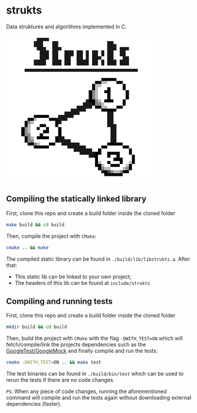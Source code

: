 # strukts

Data struktures and algorithms implemented in C.

![Strukts](docs/strukts.png)

## Compiling the statically linked library

First, clone this repo and create a build folder inside the cloned folder

```sh
make build && cd build
```

Then, compile the project with `CMake`:

```sh
cmake .. && make
```

The compiled static library can be found in `./build/lib/libstrukts.a`. After that:

- This static lib can be linked to your own project;
- The headers of this lib can be found at `include/strukts`

## Compiling and running tests

First, clone this repo and create a build folder inside the cloned folder

```sh
mkdir build && cd build
```

Then, build the project with `CMake` with the flag `-DWITH_TEST=ON` which will fetch/compile/link the projects dependencies such as the [GoogleTest/GoogleMock](https://github.com/google/googletest) and finally compile and run
the tests:

```sh
cmake -DWITH_TEST=ON .. && make test
```

The test binaries can be found in `./build/bin/test` which can be used to rerun the tests if there are no code changes.

`PS`: When any piece of code changes, running the aforementioned command will compile and run the tests again without
downloading external dependencies (faster).
